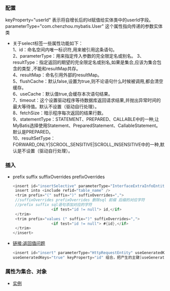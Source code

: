 ### 配置
keyProperty="userId"  表示将自增长后的Id赋值给实体类中的userId字段。
parameterType="com.chenzhou.mybatis.User" 这个属性指向传递的参数实体类
- 关于select标签一些属性功能如下：   
1、id：命名空间内唯一标识符,用来被引用这条语句。</br>
2、parameterType：用来指定传入参数的完全限定名或别名。 
3、resultType：指定返回的期望的完全限定名或别名,如果是集合,应该为集合包含的类型 ,不能和resultMap共存。 </br>
4、resultMap：命名引用外部的resultMap。 </br>
5、flushCache：默认false,设置为true,则不论语句什么时候被调用,都会清空缓存。 </br>
6、useCache：默认值true,会缓存本次语句结果。 </br>
7、timeout：这个设置驱动程序等待数据库返回请求结果,并抛出异常时间的最大等待值。默认不设置（驱动自行处理）。 </br>
8、fetchSize：暗示程序每次返回的结果行数。 </br>
9、statementType：STATEMENT、PREPARED、CALLABLE中的一种,让MyBatis选择使用Statement、PreparedStatement、CallableStatement。默认是PREPARED。 </br>
10、resultSetType：FORWARD_ONLY|SCROOL_SENSITIVE|SCROLL_INSENSITIVE中的一种,默认是不设置（驱动自行处理）。</br>
### 插入
- prefix suffix suffixOverrides prefixOverrides
	```java
	<insert id="insertSelective" parameterType="InterfaceExtraInfoEntity" useGeneratedKeys="true" keyProperty="id">
	 insert into <include refid="table_name" />
	 <trim prefix="(" suffix=")" suffixOverrides=",">
	 //suffixOverrides prefixOverrides 删除sql 前缀 后缀的对应字符
	 //prefix suffix sql语句添加对应的字符
					 <if test="id != null"> id,</if>
	 </trim>
	 <trim prefix="values (" suffix=")" suffixOverrides=",">
					 <if test="id != null"> #{id},</if>
	 </trim>
 	</insert>
	```
 - [链接:返回值问题](https://www.cnblogs.com/xingyunblog/p/6243179.html)
	```java
	<insert id="insert" parameterType="HttpRequestEntity" useGeneratedKeys="true" keyProperty="id">
	useGeneratedKeys="true" keyProperty="id" 组合，把产生的主键[useGeneratedKeys="true"]放入到实体类属性名的id[keyProperty="id"]中
	```

### 属性为集合、对象
- [实例](https://blog.csdn.net/new_huiyuan/article/details/74748715)
